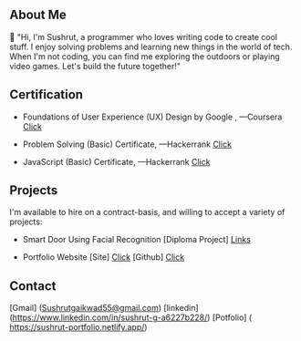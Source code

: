  
 ## About Me

👋 "Hi, I'm Sushrut, a programmer who loves writing code to create cool stuff. I enjoy solving problems and learning new things in the world of tech. When I'm not coding, you can find me exploring the outdoors or playing video games. Let's build the future together!"
##  Certification  

* Foundations of User Experience (UX) Design by Google , 
—Coursera [Click](https://www.coursera.org/learn/foundations-user-experience-design?action=enroll)
 
* Problem Solving (Basic) Certificate,
  —Hackerrank [Click](https://www.hackerrank.com/certificates/3a7be3829982)
* JavaScript (Basic) Certificate,
  —Hackerrank [Click](https://www.hackerrank.com/certificates/77fe67974fe7) 

## Projects

I'm available to hire on a contract-basis, and willing to accept a variety of projects:

* Smart Door Using Facial Recognition
[Diploma Project] [Links](https://docs.google.com/document/d/1lPq-bZ-x5FjvPQ-_kphOP5fGdJ0G2Izc/edit)

* Portfolio Website 
[Site] [Click]( https://sushrut-portfolio.netlify.app/) 
[Github] [Click](https://github.com/Sushrut001/Portfolio) 


## Contact 

[Gmail]  (Sushrutgaikwad55@gmail.com) 
[linkedin] (https://www.linkedin.com/in/sushrut-g-a6227b228/) 
[Potfolio] ( https://sushrut-portfolio.netlify.app/)
